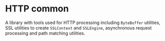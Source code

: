 # HTTP common

A library with tools used for HTTP processing including <code>ByteBuffer</code> utilities, SSL utilities to create <code>SSLContext</code> and <code>SSLEngine</code>, asynchronous request processing and path matching utilities.